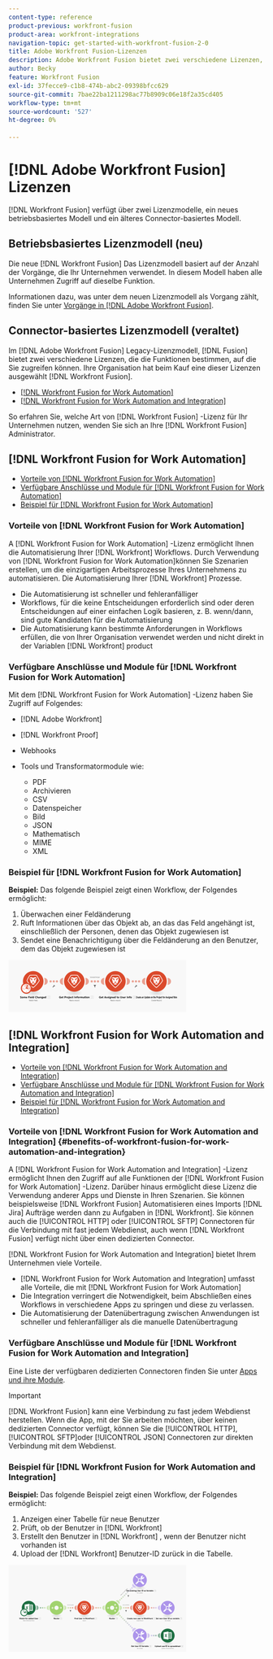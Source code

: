 ```yaml
---
content-type: reference
product-previous: workfront-fusion
product-area: workfront-integrations
navigation-topic: get-started-with-workfront-fusion-2-0
title: Adobe Workfront Fusion-Lizenzen
description: Adobe Workfront Fusion bietet zwei verschiedene Lizenzen, die bestimmen, auf welche Funktionen Sie zugreifen können. Ihr Unternehmen hat beim Kauf von Workfront Fusion eine dieser Lizenzen ausgewählt.
author: Becky
feature: Workfront Fusion
exl-id: 37fecce9-c1b8-474b-abc2-09398bfcc629
source-git-commit: 7bae22ba1211298ac77b8909c06e18f2a35cd405
workflow-type: tm+mt
source-wordcount: '527'
ht-degree: 0%

---
```


# [!DNL Adobe Workfront Fusion] Lizenzen

[!DNL Workfront Fusion] verfügt über zwei Lizenzmodelle, ein neues betriebsbasiertes Modell und ein älteres Connector-basiertes Modell.

## Betriebsbasiertes Lizenzmodell (neu)

Die neue [!DNL Workfront Fusion] Das Lizenzmodell basiert auf der Anzahl der Vorgänge, die Ihr Unternehmen verwendet. In diesem Modell haben alle Unternehmen Zugriff auf dieselbe Funktion.

Informationen dazu, was unter dem neuen Lizenzmodell als Vorgang zählt, finden Sie unter [Vorgänge in [!DNL Adobe Workfront Fusion]](/help/quicksilver/workfront-fusion/get-started/operations-in-workfront-fusion.md).

## Connector-basiertes Lizenzmodell (veraltet)

Im [!DNL Adobe Workfront Fusion] Legacy-Lizenzmodell, [!DNL Fusion] bietet zwei verschiedene Lizenzen, die die Funktionen bestimmen, auf die Sie zugreifen können. Ihre Organisation hat beim Kauf eine dieser Lizenzen ausgewählt [!DNL Workfront Fusion].

* [[!DNL Workfront Fusion for Work Automation]](#workfront-fusion-for-work-automation)
* [[!DNL Workfront Fusion for Work Automation and Integration]](#workfront-fusion-for-work-automation-and-integration)

So erfahren Sie, welche Art von [!DNL Workfront Fusion] -Lizenz für Ihr Unternehmen nutzen, wenden Sie sich an Ihre [!DNL Workfront Fusion] Administrator.

## [!DNL Workfront Fusion for Work Automation]

* [Vorteile von [!DNL Workfront Fusion for Work Automation]](#benefits-of-workfront-fusion-for-work-automation)
* [Verfügbare Anschlüsse und Module für [!DNL Workfront Fusion for Work Automation]](#connectors-and-modules-available-for-workfront-fusion-for-work-automation)
* [Beispiel für [!DNL Workfront Fusion for Work Automation]](#example-of-workfront-fusion-for-work-automation)

### Vorteile von [!DNL Workfront Fusion for Work Automation]

A [!DNL Workfront Fusion for Work Automation] -Lizenz ermöglicht Ihnen die Automatisierung Ihrer [!DNL Workfront] Workflows. Durch Verwendung von [!DNL Workfront Fusion for Work Automation]können Sie Szenarien erstellen, um die einzigartigen Arbeitsprozesse Ihres Unternehmens zu automatisieren. Die Automatisierung Ihrer [!DNL Workfront] Prozesse.

* Die Automatisierung ist schneller und fehleranfälliger
* Workflows, für die keine Entscheidungen erforderlich sind oder deren Entscheidungen auf einer einfachen Logik basieren, z. B. wenn/dann, sind gute Kandidaten für die Automatisierung
* Die Automatisierung kann bestimmte Anforderungen in Workflows erfüllen, die von Ihrer Organisation verwendet werden und nicht direkt in der Variablen [!DNL Workfront] product

### Verfügbare Anschlüsse und Module für [!DNL Workfront Fusion for Work Automation]

Mit dem [!DNL Workfront Fusion for Work Automation] -Lizenz haben Sie Zugriff auf Folgendes:

* [!DNL Adobe Workfront]
* [!DNL Workfront Proof]
* Webhooks
* Tools und Transformatormodule wie:

   * PDF
   * Archivieren
   * CSV
   * Datenspeicher
   * Bild
   * JSON
   * Mathematisch
   * MIME
   * XML

### Beispiel für [!DNL Workfront Fusion for Work Automation]

**Beispiel:** Das folgende Beispiel zeigt einen Workflow, der Folgendes ermöglicht:

1. Überwachen einer Feldänderung
1. Ruft Informationen über das Objekt ab, an das das Feld angehängt ist, einschließlich der Personen, denen das Objekt zugewiesen ist
1. Sendet eine Benachrichtigung über die Feldänderung an den Benutzer, dem das Objekt zugewiesen ist

![](assets/fusion-template-example-350x102.png)

## [!DNL Workfront Fusion for Work Automation and Integration]

* [Vorteile von [!DNL Workfront Fusion for Work Automation and Integration]](#benefits-of-workfront-fusion-for-work-automation-and-integration)
* [Verfügbare Anschlüsse und Module für [!DNL Workfront Fusion for Work Automation and Integration]](#connectors-and-modules-available-for-workfront-fusion-for-work-automation-and-integration)
* [Beispiel für [!DNL Workfront Fusion for Work Automation and Integration]](#example-of-workfront-fusion-for-work-automation-and-integration)

### Vorteile von [!DNL Workfront Fusion for Work Automation and Integration] {#benefits-of-workfront-fusion-for-work-automation-and-integration}

A [!DNL Workfront Fusion for Work Automation and Integration] -Lizenz ermöglicht Ihnen den Zugriff auf alle Funktionen der [!DNL Workfront Fusion for Work Automation] -Lizenz. Darüber hinaus ermöglicht diese Lizenz die Verwendung anderer Apps und Dienste in Ihren Szenarien. Sie können beispielsweise [!DNL Workfront Fusion] Automatisieren eines Imports [!DNL Jira] Aufträge werden dann zu Aufgaben in [!DNL Workfront]. Sie können auch die [!UICONTROL HTTP] oder [!UICONTROL SFTP] Connectoren für die Verbindung mit fast jedem Webdienst, auch wenn [!DNL Workfront Fusion] verfügt nicht über einen dedizierten Connector.

[!DNL Workfront Fusion for Work Automation and Integration] bietet Ihrem Unternehmen viele Vorteile.

* [!DNL Workfront Fusion for Work Automation and Integration] umfasst alle Vorteile, die mit [!DNL Workfront Fusion for Work Automation]
* Die Integration verringert die Notwendigkeit, beim Abschließen eines Workflows in verschiedene Apps zu springen und diese zu verlassen.
* Die Automatisierung der Datenübertragung zwischen Anwendungen ist schneller und fehleranfälliger als die manuelle Datenübertragung

### Verfügbare Anschlüsse und Module für [!DNL Workfront Fusion for Work Automation and Integration]

Eine Liste der verfügbaren dedizierten Connectoren finden Sie unter [Apps und ihre Module](../../workfront-fusion/apps-and-their-modules/apps-and-their-modules.md).

>[!IMPORTANT]
>
>[!DNL Workfront Fusion] kann eine Verbindung zu fast jedem Webdienst herstellen. Wenn die App, mit der Sie arbeiten möchten, über keinen dedizierten Connector verfügt, können Sie die [!UICONTROL HTTP], [!UICONTROL SFTP]oder [!UICONTROL JSON] Connectoren zur direkten Verbindung mit dem Webdienst.

### Beispiel für [!DNL Workfront Fusion for Work Automation and Integration]

**Beispiel:** Das folgende Beispiel zeigt einen Workflow, der Folgendes ermöglicht:

1. Anzeigen einer Tabelle für neue Benutzer
1. Prüft, ob der Benutzer in [!DNL Workfront]
1. Erstellt den Benutzer in [!DNL Workfront] , wenn der Benutzer nicht vorhanden ist
1. Upload der [!DNL Workfront] Benutzer-ID zurück in die Tabelle.

![](assets/fusion-integration-example--350x171.png)
